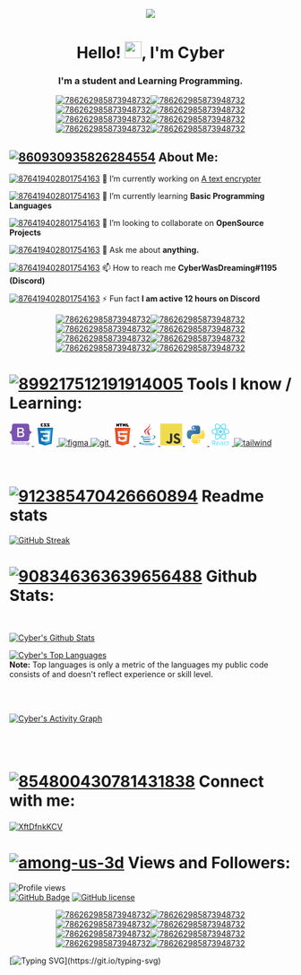 <p align="center">
  <a href="#"><img  src="https://lanyard-profile-readme.vercel.app/api/853525881032933376" /></a>
</p>




<h1 align="center">Hello! <img src="https://raw.githubusercontent.com/MartinHeinz/MartinHeinz/master/wave.gif" width="30px" height="30px">, I'm Cyber</h1>
<h3 align="center">I'm a student and Learning Programming.</h3>
<p align="center">
  <a href="https://imgbb.com/"><img src="https://i.ibb.co/vvTtRTR/786262985873948732.gif" alt="786262985873948732" border="0" height="30px"></a><a href="https://imgbb.com/"><img src="https://i.ibb.co/vvTtRTR/786262985873948732.gif" alt="786262985873948732" border="0" height="30px"></a><a href="https://imgbb.com/"><img src="https://i.ibb.co/vvTtRTR/786262985873948732.gif" alt="786262985873948732" border="0" height="30px"></a><a href="https://imgbb.com/"><img src="https://i.ibb.co/vvTtRTR/786262985873948732.gif" alt="786262985873948732" border="0" height="30px"></a><a href="https://imgbb.com/"><img src="https://i.ibb.co/vvTtRTR/786262985873948732.gif" alt="786262985873948732" border="0" height="30px"></a><a href="https://imgbb.com/"><img src="https://i.ibb.co/vvTtRTR/786262985873948732.gif" alt="786262985873948732" border="0" height="30px"></a><a href="https://imgbb.com/"><img src="https://i.ibb.co/vvTtRTR/786262985873948732.gif" alt="786262985873948732" border="0" height="30px"></a><a href="https://imgbb.com/"><img src="https://i.ibb.co/vvTtRTR/786262985873948732.gif" alt="786262985873948732" border="0" height="30px"></a>
</p>


## <a href="https://imgbb.com/"><img src="https://i.ibb.co/y5wp7ys/860930935826284554.gif" alt="860930935826284554" border="0" height="30px"></a> About Me:

   
<a href="https://imgbb.com/"><img src="https://i.ibb.co/S3QVdyJ/876419402801754163.gif" alt="876419402801754163" border="0" height="19px"></a>  🔭 I’m currently working on [A text encrypter](https://encrypt.cyberdream.cf/)

<a href="https://imgbb.com/"><img src="https://i.ibb.co/S3QVdyJ/876419402801754163.gif" alt="876419402801754163" border="0" height="19px"></a> 🌱 I’m currently learning **Basic Programming Languages** 

<a href="https://imgbb.com/"><img src="https://i.ibb.co/S3QVdyJ/876419402801754163.gif" alt="876419402801754163" border="0" height="19px"></a> 👯 I’m looking to collaborate on **OpenSource Projects**

<a href="https://imgbb.com/"><img src="https://i.ibb.co/S3QVdyJ/876419402801754163.gif" alt="876419402801754163" border="0" height="19px"></a> 💬 Ask me about **anything.**

<a href="https://imgbb.com/"><img src="https://i.ibb.co/S3QVdyJ/876419402801754163.gif" alt="876419402801754163" border="0" height="19px"></a> 📫 How to reach me **CyberWasDreaming#1195 (Discord)**

<a href="https://imgbb.com/"><img src="https://i.ibb.co/S3QVdyJ/876419402801754163.gif" alt="876419402801754163" border="0" height="19px"></a> ⚡ Fun fact **I am active 12 hours on Discord**


<p align="center">
  <a href="https://imgbb.com/"><img src="https://i.ibb.co/vvTtRTR/786262985873948732.gif" alt="786262985873948732" border="0" height="30px"></a><a href="https://imgbb.com/"><img src="https://i.ibb.co/vvTtRTR/786262985873948732.gif" alt="786262985873948732" border="0" height="30px"></a><a href="https://imgbb.com/"><img src="https://i.ibb.co/vvTtRTR/786262985873948732.gif" alt="786262985873948732" border="0" height="30px"></a><a href="https://imgbb.com/"><img src="https://i.ibb.co/vvTtRTR/786262985873948732.gif" alt="786262985873948732" border="0" height="30px"></a><a href="https://imgbb.com/"><img src="https://i.ibb.co/vvTtRTR/786262985873948732.gif" alt="786262985873948732" border="0" height="30px"></a><a href="https://imgbb.com/"><img src="https://i.ibb.co/vvTtRTR/786262985873948732.gif" alt="786262985873948732" border="0" height="30px"></a><a href="https://imgbb.com/"><img src="https://i.ibb.co/vvTtRTR/786262985873948732.gif" alt="786262985873948732" border="0" height="30px"></a><a href="https://imgbb.com/"><img src="https://i.ibb.co/vvTtRTR/786262985873948732.gif" alt="786262985873948732" border="0" height="30px"></a>
</p>


# <a href="https://imgbb.com/"><img src="https://i.ibb.co/Qf49jyL/899217512191914005.gif" alt="899217512191914005" border="0" height="30px"></a> Tools I know / Learning:

<p align="left"> <a href="https://getbootstrap.com" target="_blank" rel="noreferrer"> <img src="https://raw.githubusercontent.com/devicons/devicon/master/icons/bootstrap/bootstrap-plain-wordmark.svg" alt="bootstrap" width="40" height="40"/> </a> <a href="https://www.w3schools.com/css/" target="_blank" rel="noreferrer"> <img src="https://raw.githubusercontent.com/devicons/devicon/master/icons/css3/css3-original-wordmark.svg" alt="css3" width="40" height="40"/> </a> <a href="https://www.figma.com/" target="_blank" rel="noreferrer"> <img src="https://www.vectorlogo.zone/logos/figma/figma-icon.svg" alt="figma" width="40" height="40"/> </a> <a href="https://git-scm.com/" target="_blank" rel="noreferrer"> <img src="https://www.vectorlogo.zone/logos/git-scm/git-scm-icon.svg" alt="git" width="40" height="40"/> </a> <a href="https://www.w3.org/html/" target="_blank" rel="noreferrer"> <img src="https://raw.githubusercontent.com/devicons/devicon/master/icons/html5/html5-original-wordmark.svg" alt="html5" width="40" height="40"/> </a> <a href="https://www.java.com" target="_blank" rel="noreferrer"> <img src="https://raw.githubusercontent.com/devicons/devicon/master/icons/java/java-original.svg" alt="java" width="40" height="40"/> </a> <a href="https://developer.mozilla.org/en-US/docs/Web/JavaScript" target="_blank" rel="noreferrer"> <img src="https://raw.githubusercontent.com/devicons/devicon/master/icons/javascript/javascript-original.svg" alt="javascript" width="40" height="40"/> </a> <a href="https://www.python.org" target="_blank" rel="noreferrer"> <img src="https://raw.githubusercontent.com/devicons/devicon/master/icons/python/python-original.svg" alt="python" width="40" height="40"/> </a> <a href="https://reactjs.org/" target="_blank" rel="noreferrer"> <img src="https://raw.githubusercontent.com/devicons/devicon/master/icons/react/react-original-wordmark.svg" alt="react" width="40" height="40"/> </a> <a href="https://tailwindcss.com/" target="_blank" rel="noreferrer"> <img src="https://www.vectorlogo.zone/logos/tailwindcss/tailwindcss-icon.svg" alt="tailwind" width="40" height="40"/> </a> </p>
<!-- [![React Badge](https://img.shields.io/badge/-React-61DBFB?style=for-the-badge&labelColor=black&logo=react&logoColor=61DBFB)](#)  [![Javascript Badge](https://img.shields.io/badge/-Javascript-F0DB4F?style=for-the-badge&labelColor=black&logo=javascript&logoColor=F0DB4F)](#) [![Typescript Badge](https://img.shields.io/badge/-Typescript-007acc?style=for-the-badge&labelColor=black&logo=typescript&logoColor=007acc)](#) [![Nodejs Badge](https://img.shields.io/badge/-Nodejs-3C873A?style=for-the-badge&labelColor=black&logo=node.js&logoColor=3C873A)](#) [![GraphQL Badge](https://img.shields.io/badge/-GraphQl-e535ab?style=for-the-badge&labelColor=black&logo=node.js&logoColor=e535ab)](#) -->
<br/>

# <a href="https://imgbb.com/"><img src="https://i.ibb.co/cvRSvMW/912385470426660894.gif" alt="912385470426660894" border="0" height="30px"></a> Readme stats

[![GitHub Streak](https://github-readme-streak-stats.herokuapp.com?user=CyberWasDreaming0&theme=holi-theme&hide_border=true&date_format=j%20M%5B%20Y%5D)](https://github.com/CyberWasDreaming0)

# <a href="https://imgbb.com/"><img src="https://i.ibb.co/x3BkkRH/908346363639656488.gif" alt="908346363639656488" border="0" height="30px"></a> Github Stats:

  <br/>
  
  <a href="https://github.com/CyberWasDreaming0"><img alt="Cyber's Github Stats" src="https://github-readme-stats.vercel.app/api?username=CyberWasDreaming0&show_icons=true&count_private=true&theme=react&hide_border=true&bg_color=0D1117" /></a>
    
  <a href="https://github.com/CyberWasDreaming0"><img alt="Cyber's Top Languages" src="https://github-readme-stats.vercel.app/api/top-langs/?username=CyberWasDreaming0&langs_count=8&count_private=true&layout=compact&theme=react&hide_border=true&bg_color=0D1117" /></a>
  <br/>
  <b>Note:</b> Top languages is only a metric of the languages my public code consists of and doesn't reflect experience or skill level.


<br/>
<br/>

<a href="https://github.com/CyberWasDreaming0"><img alt="Cyber's Activity Graph" src="https://activity-graph.herokuapp.com/graph?username=CyberWasDreaming0&bg_color=0D1117&color=5BCDEC&line=5BCDEC&point=FFFFFF&hide_border=true" /></a>

<br/>
<br/>

# <a href="https://imgbb.com/"><img src="https://i.ibb.co/F58yThs/854800430781431838.gif" alt="854800430781431838" border="0" height="30px"></a> Connect with me:
<p align="left">
<a href="https://discord.gg/XftDfnkKCV" target="blank"><img align="center" src="https://i.ibb.co/02sSp6t/765273571832234004.gif" alt="XftDfnkKCV" height="50px" /></a>
</p>

# <a href="https://imgbb.com/"><img src="https://i.ibb.co/FJCWvPS/among-us-3d.gif" alt="among-us-3d" border="0" height="40px"></a> Views and Followers:
![Profile views](https://gpvc.arturio.dev/CyberWasDreaming0)  
<a href="https://github.com/CyberWasDreaming0?tab=followers"><img src="https://img.shields.io/github/followers/CyberWasDreaming0?label=Followers&style=social" alt="GitHub Badge"></a>
<a href="https://github.com/CyberWasDreaming0/CyberWasDreaming0/blob/main/LICENSE"><img alt="GitHub license" src="https://img.shields.io/github/license/CyberWasDreaming0/CyberWasDreaming0?color=lightgray&label=License&style=flat-square"></a>

<p align="center">
  <a href="https://imgbb.com/"><img src="https://i.ibb.co/vvTtRTR/786262985873948732.gif" alt="786262985873948732" border="0" height="30px"></a><a href="https://imgbb.com/"><img src="https://i.ibb.co/vvTtRTR/786262985873948732.gif" alt="786262985873948732" border="0" height="30px"></a><a href="https://imgbb.com/"><img src="https://i.ibb.co/vvTtRTR/786262985873948732.gif" alt="786262985873948732" border="0" height="30px"></a><a href="https://imgbb.com/"><img src="https://i.ibb.co/vvTtRTR/786262985873948732.gif" alt="786262985873948732" border="0" height="30px"></a><a href="https://imgbb.com/"><img src="https://i.ibb.co/vvTtRTR/786262985873948732.gif" alt="786262985873948732" border="0" height="30px"></a><a href="https://imgbb.com/"><img src="https://i.ibb.co/vvTtRTR/786262985873948732.gif" alt="786262985873948732" border="0" height="30px"></a><a href="https://imgbb.com/"><img src="https://i.ibb.co/vvTtRTR/786262985873948732.gif" alt="786262985873948732" border="0" height="30px"></a><a href="https://imgbb.com/"><img src="https://i.ibb.co/vvTtRTR/786262985873948732.gif" alt="786262985873948732" border="0" height="30px"></a>
</p>


[![Typing SVG](https://readme-typing-svg.herokuapp.com?color=%2336BCF7&size=30&center=true&vCenter=true&width=1200&lines=Thank+You+for+Visiting!)](https://git.io/typing-svg)

